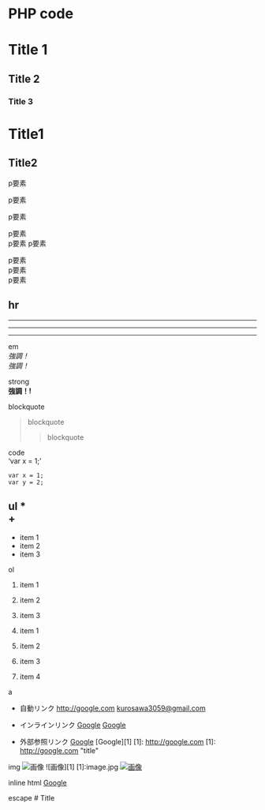 # PHP code


# Title 1
## Title 2
### Title 3
Title1
======
Title2
-

p要素
  
p要素   

p要素


p要素  
p要素
p要素

p要素    
p要素   
p要素  

hr  
---
***
___

- - -

em  
_強調！_  
*強調！*  

strong  
**強調！!**  

blockquote  
> blockquote   
> > blockquote  

code  
‘var x = 1;’  

    var x = 1;
    var y = 2;

ul
*  
+  
-  

* item 1
* item 2
* item 3

ol
1. item 1
2. item 2
3. item 3

1. item 1
1. item 2
1. item 3
1. item 4

a
- 自動リンク
<http://google.com>
<kurosawa3059@gmail.com>

- インラインリンク
[Google](http://google.com)
[Google](http://google.com "Title")

- 外部参照リンク
[Google](http://google.com "Title")
[Google][1]
[1]: http://google.com 
[1]: http://google.com "title"

img
![画像](image.jpg)
![画像][1]
[1]:image.jpg
[![画像](image.jpg)](http://google.com)

inline html
<a href="http://google.com" target="_blank">Google</a>

escape
\# Title
